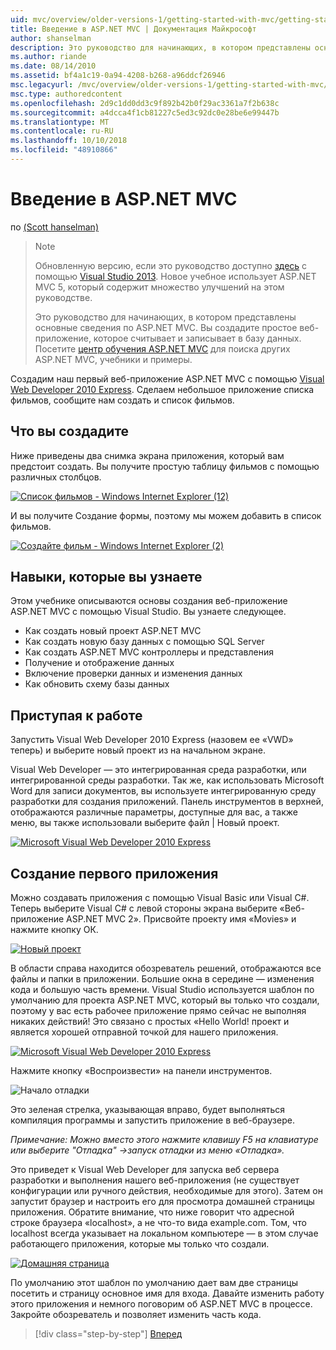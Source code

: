 ```yaml
---
uid: mvc/overview/older-versions-1/getting-started-with-mvc/getting-started-with-mvc-part1
title: Введение в ASP.NET MVC | Документация Майкрософт
author: shanselman
description: Это руководство для начинающих, в котором представлены основные сведения по ASP.NET MVC. Создание простого веб-приложения, которое считывает и записывает в базу данных.
ms.author: riande
ms.date: 08/14/2010
ms.assetid: bf4a1c19-0a94-4208-b268-a96ddcf26946
msc.legacyurl: /mvc/overview/older-versions-1/getting-started-with-mvc/getting-started-with-mvc-part1
msc.type: authoredcontent
ms.openlocfilehash: 2d9c1dd0dd3c9f892b42b0f29ac3361a7f2b638c
ms.sourcegitcommit: a4dcca4f1cb81227c5ed3c92dc0e28be6e99447b
ms.translationtype: MT
ms.contentlocale: ru-RU
ms.lasthandoff: 10/10/2018
ms.locfileid: "48910866"
---
```

<a name="intro-to-aspnet-mvc"></a>Введение в ASP.NET MVC
====================
по [(Scott hanselman)](https://github.com/shanselman)

> > [!NOTE]
> > Обновленную версию, если это руководство доступно [здесь](../../getting-started/introduction/getting-started.md) с помощью [Visual Studio 2013](https://my.visualstudio.com/Downloads?q=visual%20studio%202013). Новое учебное использует ASP.NET MVC 5, который содержит множество улучшений на этом руководстве.
>
>
> Это руководство для начинающих, в котором представлены основные сведения по ASP.NET MVC. Вы создадите простое веб-приложение, которое считывает и записывает в базу данных. Посетите [центр обучения ASP.NET MVC](../../../index.md) для поиска других ASP.NET MVC, учебники и примеры.


Создадим наш первый веб-приложение ASP.NET MVC с помощью [Visual Web Developer 2010 Express](https://www.microsoft.com/express/Web/). Сделаем небольшое приложение списка фильмов, сообщите нам создать и список фильмов.

## <a name="what-youll-build"></a>Что вы создадите

Ниже приведены два снимка экрана приложения, который вам предстоит создать. Вы получите простую таблицу фильмов с помощью различных столбцов.

[![Список фильмов - Windows Internet Explorer (12)](getting-started-with-mvc-part1/_static/image2.png)](getting-started-with-mvc-part1/_static/image1.png)

И вы получите Создание формы, поэтому мы можем добавить в список фильмов.

[![Создайте фильм - Windows Internet Explorer (2)](getting-started-with-mvc-part1/_static/image4.png)](getting-started-with-mvc-part1/_static/image3.png)

## <a name="skills-youll-learn"></a>Навыки, которые вы узнаете

Этом учебнике описываются основы создания веб-приложение ASP.NET MVC с помощью Visual Studio. Вы узнаете следующее.

- Как создать новый проект ASP.NET MVC
- Как создать новую базу данных с помощью SQL Server
- Как создать ASP.NET MVC контроллеры и представления
- Получение и отображение данных
- Включение проверки данных и изменения данных
- Как обновить схему базы данных

## <a name="get-started"></a>Приступая к работе

Запустить Visual Web Developer 2010 Express (назовем ее «VWD» теперь) и выберите новый проект из на начальном экране.

Visual Web Developer — это интегрированная среда разработки, или интегрированной среды разработки. Так же, как использовать Microsoft Word для записи документов, вы используете интегрированную среду разработки для создания приложений. Панель инструментов в верхней, отображаются различные параметры, доступные для вас, а также меню, вы также использовали выберите файл | Новый проект.

[![Microsoft Visual Web Developer 2010 Express](getting-started-with-mvc-part1/_static/image6.png)](getting-started-with-mvc-part1/_static/image5.png)

## <a name="creating-your-first-application"></a>Создание первого приложения

Можно создавать приложения с помощью Visual Basic или Visual C#. Теперь выберите Visual C# с левой стороны экрана выберите «Веб-приложение ASP.NET MVC 2». Присвойте проекту имя «Movies» и нажмите кнопку ОК.

[![Новый проект](getting-started-with-mvc-part1/_static/image8.png)](getting-started-with-mvc-part1/_static/image7.png)

В области справа находится обозреватель решений, отображаются все файлы и папки в приложении. Большие окна в середине — изменения кода и большую часть времени. Visual Studio используется шаблон по умолчанию для проекта ASP.NET MVC, который вы только что создали, поэтому у вас есть рабочее приложение прямо сейчас не выполняя никаких действий! Это связано с простых «Hello World! проект и является хорошей отправной точкой для нашего приложения.

[![Microsoft Visual Web Developer 2010 Express](getting-started-with-mvc-part1/_static/image10.png)](getting-started-with-mvc-part1/_static/image9.png)

Нажмите кнопку «Воспроизвести» на панели инструментов.

![Начало отладки](getting-started-with-mvc-part1/_static/image11.png)

Это зеленая стрелка, указывающая вправо, будет выполняться компиляция программы и запустить приложение в веб-браузере.

*Примечание: Можно вместо этого нажмите клавишу F5 на клавиатуре или выберите "Отладка" -&gt;запуск отладки из меню «Отладка».*

Это приведет к Visual Web Developer для запуска веб сервера разработки и выполнения нашего веб-приложения (не существует конфигурации или ручного действия, необходимые для этого). Затем он запустит браузер и настроить его для просмотра домашней страницы приложения. Обратите внимание, что ниже говорит что адресной строке браузера «localhost», а не что-то вида example.com. Том, что localhost всегда указывает на локальном компьютере — в этом случае работающего приложения, которые мы только что создали.

[![Домашняя страница](getting-started-with-mvc-part1/_static/image13.png)](getting-started-with-mvc-part1/_static/image12.png)

По умолчанию этот шаблон по умолчанию дает вам две страницы посетить и страницу основное имя для входа. Давайте изменить работу этого приложения и немного поговорим об ASP.NET MVC в процессе. Закройте обозреватель и позволяет изменить часть кода.

> [!div class="step-by-step"]
> [Вперед](getting-started-with-mvc-part2.md)
